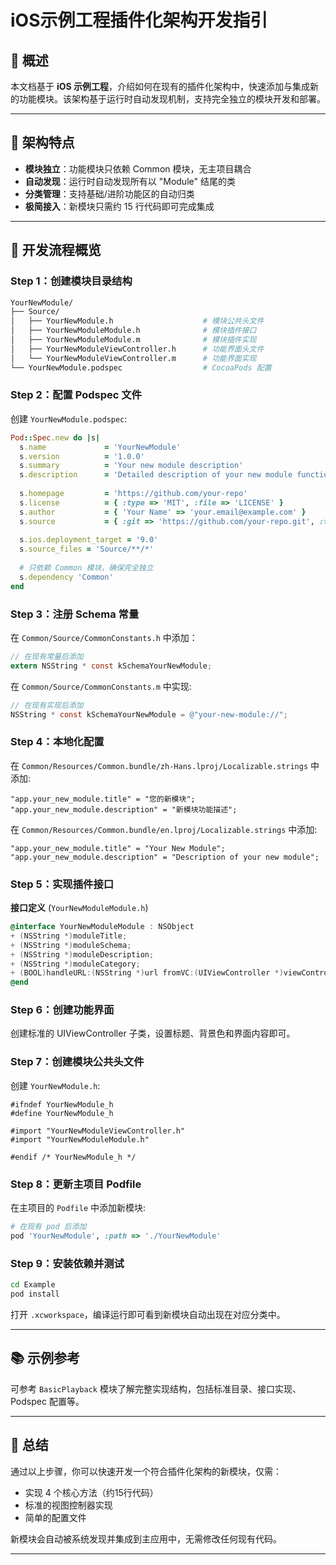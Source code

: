 # **iOS示例工程插件化架构开发指引**

## **📌 概述**

本文档基于 **iOS 示例工程**，介绍如何在现有的插件化架构中，快速添加与集成新的功能模块。该架构基于运行时自动发现机制，支持完全独立的模块开发和部署。

------

## **🔧 架构特点**

- **模块独立**：功能模块只依赖 Common 模块，无主项目耦合
- **自动发现**：运行时自动发现所有以 "Module" 结尾的类
- **分类管理**：支持基础/进阶功能区的自动归类
- **极简接入**：新模块只需约 15 行代码即可完成集成

------

## **🚀 开发流程概览**

### **Step 1：创建模块目录结构**

```bash
YourNewModule/
├── Source/
│   ├── YourNewModule.h                    # 模块公共头文件
│   ├── YourNewModuleModule.h              # 模块插件接口
│   ├── YourNewModuleModule.m              # 模块插件实现
│   ├── YourNewModuleViewController.h      # 功能界面头文件
│   └── YourNewModuleViewController.m      # 功能界面实现
└── YourNewModule.podspec                  # CocoaPods 配置
```

### **Step 2：配置 Podspec 文件**

创建 `YourNewModule.podspec`:

```ruby
Pod::Spec.new do |s|
  s.name             = 'YourNewModule'
  s.version          = '1.0.0'
  s.summary          = 'Your new module description'
  s.description      = 'Detailed description of your new module functionality'
  
  s.homepage         = 'https://github.com/your-repo'
  s.license          = { :type => 'MIT', :file => 'LICENSE' }
  s.author           = { 'Your Name' => 'your.email@example.com' }
  s.source           = { :git => 'https://github.com/your-repo.git', :tag => s.version.to_s }
  
  s.ios.deployment_target = '9.0'
  s.source_files = 'Source/**/*'
  
  # 只依赖 Common 模块，确保完全独立
  s.dependency 'Common'
end
```

### **Step 3：注册 Schema 常量**

在 `Common/Source/CommonConstants.h` 中添加：

```objective-c
// 在现有常量后添加
extern NSString * const kSchemaYourNewModule;
```

在 `Common/Source/CommonConstants.m` 中实现:

```objective-c
// 在现有实现后添加
NSString * const kSchemaYourNewModule = @"your-new-module://";
```

### **Step 4：本地化配置**

在 `Common/Resources/Common.bundle/zh-Hans.lproj/Localizable.strings` 中添加:

```
"app.your_new_module.title" = "您的新模块";
"app.your_new_module.description" = "新模块功能描述";
```

在 `Common/Resources/Common.bundle/en.lproj/Localizable.strings` 中添加:

```
"app.your_new_module.title" = "Your New Module";
"app.your_new_module.description" = "Description of your new module";
```

### **Step 5：实现插件接口**

**接口定义** (`YourNewModuleModule.h`)

```objective-c
@interface YourNewModuleModule : NSObject
+ (NSString *)moduleTitle;
+ (NSString *)moduleSchema;
+ (NSString *)moduleDescription;
+ (NSString *)moduleCategory;
+ (BOOL)handleURL:(NSString *)url fromVC:(UIViewController *)viewController;
@end
```

### **Step 6：创建功能界面**

创建标准的 UIViewController 子类，设置标题、背景色和界面内容即可。

### **Step 7：创建模块公共头文件**

创建 `YourNewModule.h`:

```objc
#ifndef YourNewModule_h
#define YourNewModule_h

#import "YourNewModuleViewController.h"
#import "YourNewModuleModule.h"

#endif /* YourNewModule_h */
```

### **Step 8：更新主项目 Podfile**

在主项目的 `Podfile` 中添加新模块:

```ruby
# 在现有 pod 后添加
pod 'YourNewModule', :path => './YourNewModule'
```

### **Step 9：安装依赖并测试**

```bash
cd Example
pod install
```

打开 `.xcworkspace`，编译运行即可看到新模块自动出现在对应分类中。

----

## **📚 示例参考**

可参考 `BasicPlayback` 模块了解完整实现结构，包括标准目录、接口实现、Podspec 配置等。

---

## **🧾 总结**

通过以上步骤，你可以快速开发一个符合插件化架构的新模块，仅需：

- 实现 4 个核心方法（约15行代码）
- 标准的视图控制器实现
- 简单的配置文件

新模块会自动被系统发现并集成到主应用中，无需修改任何现有代码。

----

